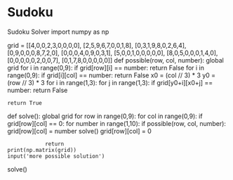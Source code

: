 # Sudoku
Sudoku Solver
import numpy as np


grid = [[4,0,0,2,3,0,0,0,0],
        [2,5,9,6,7,0,0,1,8],
        [0,3,1,9,8,0,2,6,4],
        [0,9,0,0,0,8,7,2,0],
        [0,0,0,4,0,9,0,3,1],
        [5,0,0,1,0,0,0,0,0],
        [8,0,5,0,0,0,1,4,0],
        [0,0,0,0,0,2,0,0,7],
        [0,1,7,8,0,0,0,0,0]]
def possible(row, col, number):
    global grid
    for i in range(0,9):
        if grid[row][i] == number:
            return False
    for i in range(0,9):
        if grid[i][col] == number:
            return False
    x0 = (col // 3) * 3
    y0 = (row // 3) * 3
    for i in range(1,3):
        for j in range(1,3):
            if grid[y0+i][x0+j] == number:
                return False
            
    return True
def solve():
    global grid
    for row in range(0,9):
        for col in range(0,9):
            if grid[row][col] == 0:
                for number in range(1,10):
                    if possible(row, col, number):
                        grid[row][col] = number
                        solve()
                        grid[row][col] = 0
                
                return
    print(np.matrix(grid))
    input('more possible solution')
solve()
